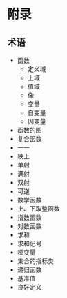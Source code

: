 # 附录

## 术语

  - 函数
    * 定义域
    * 上域
    * 值域
    * 像
    * 变量
    * 自变量
    * 因变量
  - 函数的图
  - 复合函数
  - 一一
  - 映上
  - 单射
  - 满射
  - 双射
  - 可逆
  - 数学函数
  - 上、下取整函数
  - 指数函数
  - 对数函数
  - 求和
  - 求和记号
  - 哑变量
  - 集合的指标类
  - 递归函数
  - 基准值
  - 良好定义

